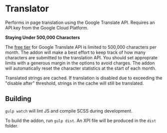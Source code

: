 # Translator

Performs in page translation using the Google Translate API. Requires an API key from the Google Cloud Platform.

__Staying Under 500,000 Characters__

The [free tier](https://cloud.google.com/translate/pricing?hl=en_US) for Google Translate API is limited to 500,000 characters per month. The addon will make a best effort 
to keep track of how many characters are submitted to the translation API. You should set approprate limits with a 
generous margin in the options to avoid charges. The addon will automatically reset the character statistics at the 
start of each month.

Translated strings are cached. If translation is disabled due to exceeding the "disable after" threshold, strings in
the cache will still be translated.

## Building

`gulp watch` will lint JS and compile SCSS during development.

To build the addon, run `gulp dist`. An XPI file will be produced in the `dist` folder.
